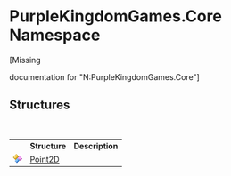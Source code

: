 # PurpleKingdomGames.Core Namespace
 

\[Missing <summary> documentation for "N:PurpleKingdomGames.Core"\]


## Structures
&nbsp;<table><tr><th></th><th>Structure</th><th>Description</th></tr><tr><td>![Public structure](media/pubstructure.gif "Public structure")</td><td><a href="T_PurpleKingdomGames_Core_Point2D">Point2D</a></td><td /></tr></table>&nbsp;
